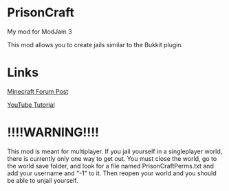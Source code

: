 PrisonCraft
========

My mod for ModJam 3

This mod allows you to create jails similar to the Bukkit plugin.

Links
=
[Minecraft Forum Post](http://www.minecraftforum.net/topic/2213290-)

[YouTube Tutorial](http://www.youtube.com/watch?v=8DfLqsBuucA)


!!!!WARNING!!!!
========
This mod is meant for multiplayer. If you jail yourself in a singleplayer world, there is currently only one way to get out.  You must close the world, go to the world save folder, and look for a file named PrisonCraftPerms.txt and add your username and "-1" to it. Then reopen your world and you should be able to unjail yourself.
